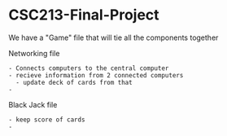# CSC213-Final-Project


We have a "Game" file that will tie all the components together

  Networking file
  
    - Connects computers to the central computer
    - recieve information from 2 connected computers
      - update deck of cards from that
    - 
  Black Jack file
  
    - keep score of cards
    - 
  
